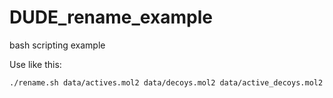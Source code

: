 # DUDE_rename_example
bash scripting example

Use like this:
```
./rename.sh data/actives.mol2 data/decoys.mol2 data/active_decoys.mol2
```
